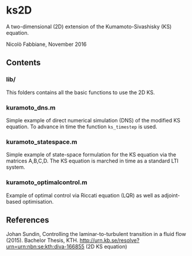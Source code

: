 # ks2D

A two-dimensional (2D) extension of the Kumamoto-Sivashisky (KS) equation.

Nicolò Fabbiane, November 2016

## Contents

### lib/
This folders contains all the basic functions to use the 2D KS.

### kuramoto_dns.m
Simple example of direct numerical simulation (DNS) of the modified KS equation. To advance in time the function `ks_timestep` is used.

### kuramoto_statespace.m
Simple example of state-space formulation for the KS equation via the matrices A,B,C,D. The KS equation is marched in time as a standard LTI system.

### kuramoto_optimalcontrol.m
Example of optimal control via Riccati equation (LQR) as well as adjoint-based optimisation.

## References
Johan Sundin, Controlling the laminar-to-turbulent transition in a fluid flow (2015). Bachelor Thesis, KTH. http://urn.kb.se/resolve?urn=urn:nbn:se:kth:diva-166855 (2D KS equation)
